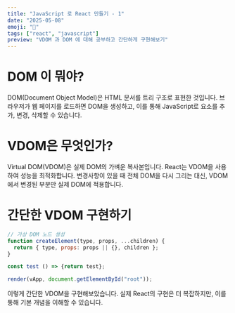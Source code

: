 ```yaml
---
title: "JavaScript 로 React 만들기 - 1"
date: "2025-05-08"
emoji: "🌳"
tags: ["react", "javascript"]
preview: "VDOM 과 DOM 에 대해 공부하고 간단하게 구현해보기"
---
```


# DOM 이 뭐야?

DOM(Document Object Model)은 HTML 문서를 트리 구조로 표현한 것입니다. 브라우저가 웹 페이지를 로드하면 DOM을 생성하고, 이를 통해 JavaScript로 요소를 추가, 변경, 삭제할 수 있습니다.

# VDOM은 무엇인가?

Virtual DOM(VDOM)은 실제 DOM의 가벼운 복사본입니다. React는 VDOM을 사용하여 성능을 최적화합니다. 변경사항이 있을 때 전체 DOM을 다시 그리는 대신, VDOM에서 변경된 부분만 실제 DOM에 적용합니다.

# 간단한 VDOM 구현하기

```javascript
// 가상 DOM 노드 생성
function createElement(type, props, ...children) {
  return { type, props: props || {}, children };
}

const test () => {return test};

render(vApp, document.getElementById("root"));
```

이렇게 간단한 VDOM을 구현해보았습니다. 실제 React의 구현은 더 복잡하지만, 이를 통해 기본 개념을 이해할 수 있습니다.
